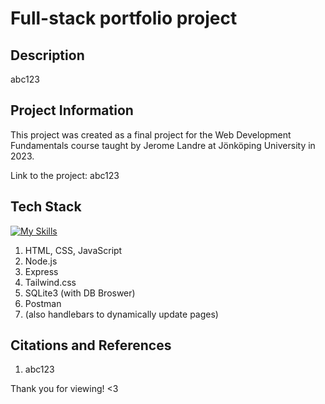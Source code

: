 # Full-stack portfolio project

## Description

abc123

## Project Information

This project was created as a final project for the Web Development Fundamentals course taught by Jerome Landre at Jönköping University in 2023.

Link to the project: abc123

## Tech Stack
[![My Skills](https://skillicons.dev/icons?i=html,css,javascript,nodejs,express,tailwindcss,sqlite,postman)](https://skillicons.dev)

1. HTML, CSS, JavaScript
2. Node.js
3. Express
4. Tailwind.css
5. SQLite3 (with DB Broswer)
6. Postman
7. (also handlebars to dynamically update pages)

## Citations and References

1. abc123

Thank you for viewing! <3
